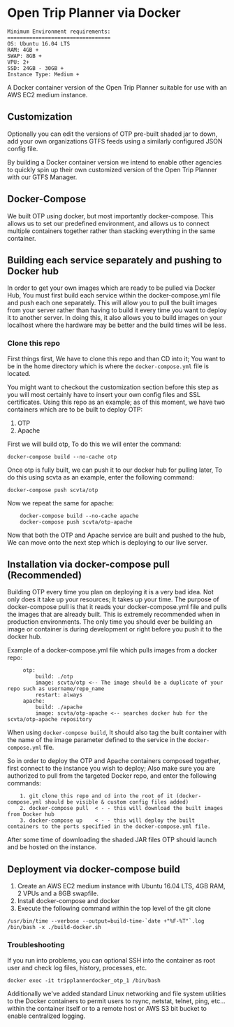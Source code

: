 # Open Trip Planner via Docker

```
Minimum Environment requirements:
=================================
OS: Ubuntu 16.04 LTS
RAM: 4GB +
SWAP: 8GB +
VPU: 2+
SSD: 24GB - 30GB +
Instance Type: Medium +
```

A Docker container version of the Open Trip Planner suitable for use with an AWS EC2 medium instance.

## Customization

Optionally you can edit the versions of OTP pre-built shaded jar to down, add your own organizations GTFS feeds using a similarly configured JSON config file.

By building a Docker container version we intend to enable other agencies to quickly spin up their own customized version of the Open Trip Planner with our GTFS Manager.

## Docker-Compose
We built OTP using docker, but most importantly docker-compose. This allows us to set our predefined
environment, and allows us to connect multiple containers together rather than stacking everything in the same container.

## Building each service separately and pushing to Docker hub
In order to get your own images which are ready to be pulled via Docker Hub, You must first build each service
within the docker-compose.yml file and push each one separately. This will allow you to pull the built images from
your server rather than having to build it every time you want to deploy it to another server.
In doing this, it also allows you to build images on your localhost where the hardware may be better and the build times will be less.

### Clone this repo
First things first, We have to clone this repo and than CD into it; You want to be in the home directory which is where the `docker-compose.yml` file is located.

You might want to checkout the customization section before this step as you will most certainly have to insert your own config files and SSL certificates.
Using this repo as an example; as of this moment, we have two containers which are to be built to deploy OTP:

1. OTP
2. Apache

First we will build otp, To do this we will enter the command: 

`docker-compose build --no-cache otp`

Once otp is fully built, we can push it to our docker hub for pulling later, To do this using scvta as an example, enter the following command:

`docker-compose push scvta/otp`

Now we repeat the same for apache:

```
    docker-compose build --no-cache apache
    docker-compose push scvta/otp-apache
```

Now that both the OTP and Apache service are built and pushed to the hub, We can move onto the next step which is deploying to our live server.

## Installation via docker-compose pull (Recommended)
Building OTP every time you plan on deploying it is a very bad idea. Not only does it take up your resources; It takes up your time.
The purpose of docker-compose pull is that it reads your docker-compose.yml file and pulls the images that are already built. This is extremely recommended when in production environments.
The only time you should ever be building an image or container is during development or right before you push it to the docker hub.

Example of a docker-compose.yml file which pulls images from a docker repo:

   ```
        otp:
            build: ./otp
            image: scvta/otp <-- The image should be a duplicate of your repo such as username/repo_name
            restart: always
        apache:
            build: ./apache
            image: scvta/otp-apache <-- searches docker hub for the scvta/otp-apache repository 
   
   ```
   
When using `docker-compose build`, It should also tag the built container with the name of the image parameter defined to the service in the `docker-compose.yml` file.

So in order to deploy the OTP and Apache containers composed together, first connect to the instance you wish to deploy; Also make sure you are authorized to pull from the targeted Docker repo, and enter the following commands:

```
    1. git clone this repo and cd into the root of it (docker-compose.yml should be visible & custom config files added)
    2. docker-compose pull  < - - this will download the built images from Docker hub
    3. docker-compose up    < - - this will deploy the built containers to the ports specified in the docker-compose.yml file.
```
After some time of downloading the shaded JAR files OTP should launch and be hosted on the instance.

## Deployment via docker-compose build
1. Create an AWS EC2 medium instance with Ubuntu 16.04 LTS, 4GB RAM, 2 VPUs and a 8GB swapfile.
2. Install docker-compose and docker
3. Execute the following command within the top level of the git clone

```/bin/bash 
/usr/bin/time --verbose --output=build-time-`date +"%F-%T"`.log /bin/bash -x ./build-docker.sh
```

### Troubleshooting

If you run into problems, you can optional SSH into the container as root user and check log files, history, processes, etc.

```/bin/bash
docker exec -it tripplannerdocker_otp_1 /bin/bash
```

Additionally we've added standard Linux networking and file system utilities to the Docker containers to permit users to rsync, netstat, telnet, ping, etc... within the container itself or to a remote host or AWS S3 bit bucket to enable centralized logging.

